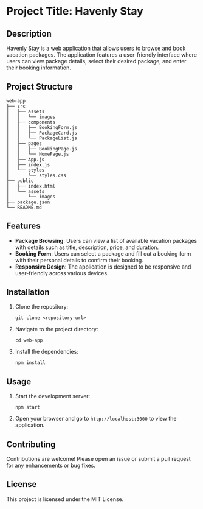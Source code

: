 # Project Title: Havenly Stay

## Description
Havenly Stay is a web application that allows users to browse and book vacation packages. The application features a user-friendly interface where users can view package details, select their desired package, and enter their booking information.

## Project Structure
```
web-app
├── src
│   ├── assets
│   │   └── images
│   ├── components
│   │   ├── BookingForm.js
│   │   ├── PackageCard.js
│   │   └── PackageList.js
│   ├── pages
│   │   ├── BookingPage.js
│   │   └── HomePage.js
│   ├── App.js
│   ├── index.js
│   └── styles
│       └── styles.css
├── public
│   ├── index.html
│   └── assets
│       └── images
├── package.json
└── README.md
```

## Features
- **Package Browsing**: Users can view a list of available vacation packages with details such as title, description, price, and duration.
- **Booking Form**: Users can select a package and fill out a booking form with their personal details to confirm their booking.
- **Responsive Design**: The application is designed to be responsive and user-friendly across various devices.

## Installation
1. Clone the repository:
   ```
   git clone <repository-url>
   ```
2. Navigate to the project directory:
   ```
   cd web-app
   ```
3. Install the dependencies:
   ```
   npm install
   ```

## Usage
1. Start the development server:
   ```
   npm start
   ```
2. Open your browser and go to `http://localhost:3000` to view the application.

## Contributing
Contributions are welcome! Please open an issue or submit a pull request for any enhancements or bug fixes.

## License
This project is licensed under the MIT License.
